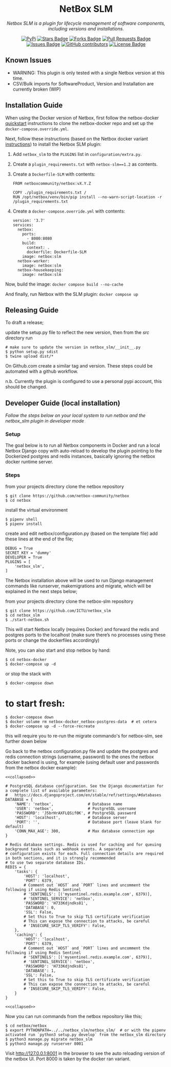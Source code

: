 <h1 align="center">NetBox SLM</h1>

<p align="center"><i>Netbox SLM is a plugin for lifecycle management of software components, including versions and installations.</i></p>

<div align="center">
<a href="https://pypi.org/project/netbox_slm/"><img src="https://img.shields.io/pypi/v/netbox_slm" alt="PyPi"/></a>
<a href="https://github.com/ICTU/netbox_slm/stargazers"><img src="https://img.shields.io/github/stars/ICTU/netbox_slm" alt="Stars Badge"/></a>
<a href="https://github.com/ICTU/netbox_slm/network/members"><img src="https://img.shields.io/github/forks/ICTU/netbox_slm" alt="Forks Badge"/></a>
<a href="https://github.com/ICTU/netbox_slm/pulls"><img src="https://img.shields.io/github/issues-pr/ICTU/netbox_slm" alt="Pull Requests Badge"/></a>
<a href="https://github.com/ICTU/netbox_slm/issues"><img src="https://img.shields.io/github/issues/ICTU/netbox_slm" alt="Issues Badge"/></a>
<a href="https://github.com/ICTU/netbox_slm/graphs/contributors"><img alt="GitHub contributors" src="https://img.shields.io/github/contributors/ICTU/netbox_slm?color=2b9348"></a>
<a href="https://github.com/ICTU/netbox_slm/blob/master/LICENSE"><img src="https://img.shields.io/github/license/ICTU/netbox_slm?color=2b9348" alt="License Badge"/></a>
</div>


## Known Issues

- WARNING: This plugin is only tested with a single Netbox version at this time.
- CSV/Bulk imports for SoftwareProduct, Version and Installation are currently broken (WIP)

## Installation Guide

When using the Docker version of Netbox, first follow the netbox-docker [quickstart](https://github.com/netbox-community/netbox-docker#quickstart) instructions to clone the netbox-docker repo and set up the ``docker-compose.override.yml``.

Next, follow these instructions (based on the Netbox docker variant
[instructions](https://github.com/netbox-community/netbox-docker/wiki/Configuration#custom-configuration-files))
to install the Netbox SLM plugin:

1. Add ``netbox_slm`` to the ``PLUGINS`` list in
   ``configuration/extra.py``.
2. Create a ``plugin_requirements.txt`` with ``netbox-slm==1.2`` as
   contents.
3. Create a ``Dockerfile-SLM`` with contents:

   ```
   FROM netboxcommunity/netbox:vX.Y.Z

   COPY ./plugin_requirements.txt /
   RUN /opt/netbox/venv/bin/pip install --no-warn-script-location -r /plugin_requirements.txt
   ```

4. Create a ``docker-compose.override.yml`` with contents:

   ```
   version: '3.7'
   services:
     netbox:
       ports:
         - 8000:8080
       build:
         context: .
         dockerfile: Dockerfile-SLM
       image: netbox:slm
     netbox-worker:
       image: netbox:slm
     netbox-housekeeping:
       image: netbox:slm
   ```

Now, build the image: ``docker compose build --no-cache``

And finally, run Netbox with the SLM plugin: ``docker compose up``

## Releasing Guide

To draft a release;

update the setup.py file to reflect the new version, then from the *src*
directory run

   ```
   # make sure to update the version in netbox_slm/__init__.py
   $ python setup.py sdist
   $ twine upload dist/*
   ```

On Github.com create a similar tag and version. These steps could be
automated with a github workflow.

n.b. Currently the plugin is configured to use a personal pypi account,
this should be changed.

## Developer Guide (local installation)

*Follow the steps below on your local system to run netbox and the
netbox_slm plugin in developer mode*

### Setup

The goal below is to run all Netbox components in Docker and run a local
Netbox Django copy with auto-reload to develop the plugin pointing to
the Dockerized postgres and redis instances, basically ignoring the
netbox docker runtime server.

### Steps

   from your projects directory clone the netbox repository

   ```
   $ git clone https://github.com/netbox-community/netbox
   $ cd netbox
   ```
   
   install the virtual environment
   
   ```
   $ pipenv shell
   $ pipenv install
   ```

   create and edit netbox/configuration.py (based on the template file) add these lines at the end of the file;
   
   ```
   DEBUG = True
   SECRET_KEY = 'dummy'
   DEVELOPER = True
   PLUGINS = [
       'netbox_slm',
   ]
   ```

The Netbox installation above will be used to run Django management
commands like runserver, makemigrations and migrate, which will be
explained in the next steps below;

   from your projects directory clone the netbox-slm repository

   ```
   $ git clone https://github.com/ICTU/netbox_slm
   $ cd netbox_slm
   $ ./start-netbox.sh
   ```
   
This will start Netbox locally (requires Docker) and forward the redis
and postgres ports to the localhost (make sure there’s no processes
using these ports or change the dockerfiles accordingly)

Note, you can also start and stop netbox by hand:

   ```
   $ cd netbox-docker
   $ docker-compose up -d
   ```
   
   or stop the stack with

   ```
   $ docker-compose down
   ```
   
   # to start fresh:

   ```
   $ docker-compose down
   $ docker volume rm netbox-docker_netbox-postgres-data  # et cetera
   $ docker-compose up -d --force-recreate
   ```
   
   this will require you to re-run the migrate commando's for netbox-slm, see further down below

Go back to the netbox configuration.py file and update the postgres and
redis connection strings (username, password) to the ones the netbox
docker backend is using, for example (using default user and passwords
from the netbox docker example):

   ```
   <<collapsed>>

   # PostgreSQL database configuration. See the Django documentation for a complete list of available parameters:
   #   https://docs.djangoproject.com/en/stable/ref/settings/#databases
   DATABASE = {
       'NAME': 'netbox',               # Database name
       'USER': 'netbox',               # PostgreSQL username
       'PASSWORD': 'J5brHrAXFLQSif0K', # PostgreSQL password
       'HOST': 'localhost',            # Database server
       'PORT': '',                     # Database port (leave blank for default)
       'CONN_MAX_AGE': 300,            # Max database connection age
   }

   # Redis database settings. Redis is used for caching and for queuing background tasks such as webhook events. A separate
   # configuration exists for each. Full connection details are required in both sections, and it is strongly recommended
   # to use two separate database IDs.
   REDIS = {
       'tasks': {
           'HOST': 'localhost',
           'PORT': 6379,
           # Comment out `HOST` and `PORT` lines and uncomment the following if using Redis Sentinel
           # 'SENTINELS': [('mysentinel.redis.example.com', 6379)],
           # 'SENTINEL_SERVICE': 'netbox',
           'PASSWORD': 'H733Kdjndks81',
           'DATABASE': 0,
           'SSL': False,
           # Set this to True to skip TLS certificate verification
           # This can expose the connection to attacks, be careful
           # 'INSECURE_SKIP_TLS_VERIFY': False,
       },
       'caching': {
           'HOST': 'localhost',
           'PORT': 6379,
           # Comment out `HOST` and `PORT` lines and uncomment the following if using Redis Sentinel
           # 'SENTINELS': [('mysentinel.redis.example.com', 6379)],
           # 'SENTINEL_SERVICE': 'netbox',
           'PASSWORD': 'H733Kdjndks81',
           'DATABASE': 1,
           'SSL': False,
           # Set this to True to skip TLS certificate verification
           # This can expose the connection to attacks, be careful
           # 'INSECURE_SKIP_TLS_VERIFY': False,
       }
   }

   <<collapsed>>
   ```
   
Now you can run commands from the netbox repository like this;

   ```
   $ cd netbox/netbox
   $ export PYTHONPATH=../../netbox_slm/netbox_slm/  # or with the pipenv activated run `python3 setup.py develop` from the netbox_slm directory
   $ python3 manage.py migrate netbox_slm
   $ python3 manage.py runserver 8001
   ```

Visit http://127.0.0.1:8001 in the browser to see the auto reloading
version of the netbox UI. Port 8000 is taken by the docker ran variant.
